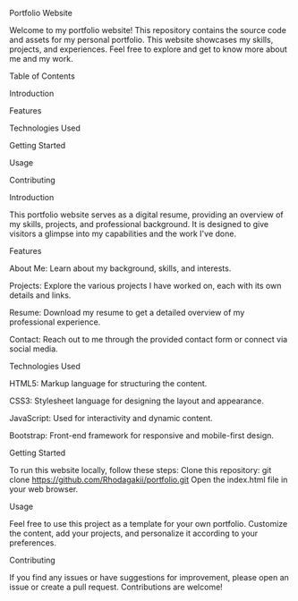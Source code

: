 Portfolio Website

Welcome to my portfolio website! This repository contains the source code and assets for my personal portfolio. This website showcases my skills, projects, and experiences. Feel free to explore and get to know more about me and my work.

Table of Contents

Introduction

Features

Technologies Used

Getting Started

Usage

Contributing

Introduction

This portfolio website serves as a digital resume, providing an overview of my skills, projects, and professional background. It is designed to give visitors a glimpse into my capabilities and the work I've done.

Features

About Me: Learn about my background, skills, and interests.

Projects: Explore the various projects I have worked on, each with its own details and links.

Resume: Download my resume to get a detailed overview of my professional experience.

Contact: Reach out to me through the provided contact form or connect via social media.

Technologies Used

HTML5: Markup language for structuring the content.

CSS3: Stylesheet language for designing the layout and appearance.

JavaScript: Used for interactivity and dynamic content.

Bootstrap: Front-end framework for responsive and mobile-first design.

Getting Started

To run this website locally, follow these steps:
Clone this repository: git clone https://github.com/Rhodagakii/portfolio.git
Open the index.html file in your web browser.

Usage

Feel free to use this project as a template for your own portfolio. Customize the content, add your projects, and personalize it according to your preferences.

Contributing

If you find any issues or have suggestions for improvement, please open an issue or create a pull request. Contributions are welcome!
